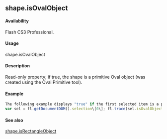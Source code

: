 ## shape.isOvalObject

#### Availability

Flash CS3 Professional.

#### Usage

shape.isOvalObject

#### Description

Read-only property; if true, the shape is a primitive Oval object (was created using the Oval Primitive tool).

#### Example

```javascript
The following example displays "true" if the first selected item is a primitive Oval object, and "false" if it is not:
var sel = fl.getDocumentDOM().selection\[0\]; fl.trace(sel.isOvalObject);

```
#### See also

[shape.isRectangleObject](../Shape_object/shape10.md)

<span id="shape.isRectangleObject" class="anchor"></span>
